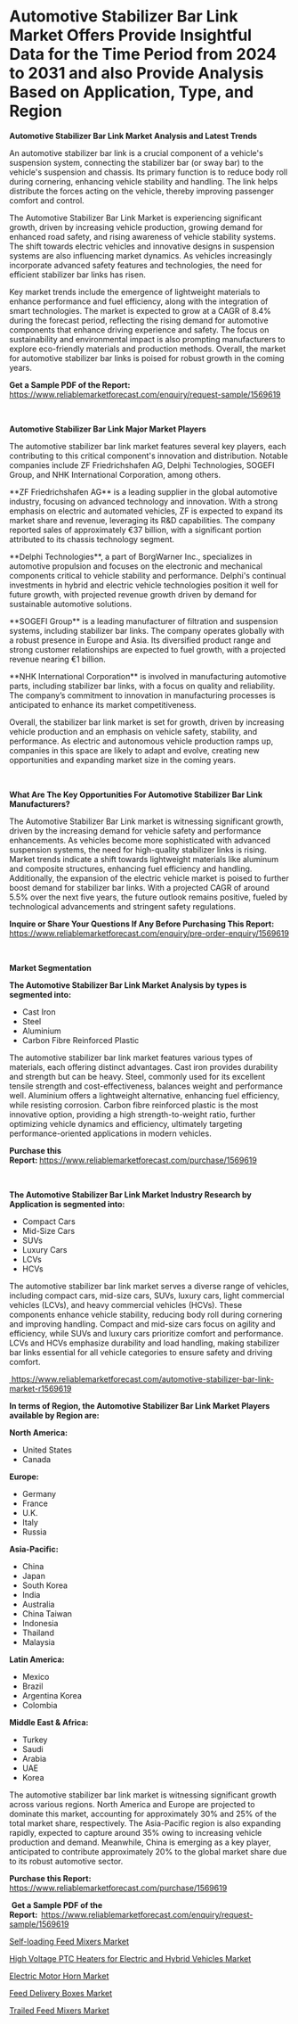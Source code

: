 <p><h1>Automotive Stabilizer Bar Link Market Offers Provide Insightful Data for the Time Period from 2024 to 2031 and also Provide Analysis Based on Application, Type, and Region</h1></p><p><strong>Automotive Stabilizer Bar Link Market Analysis and Latest Trends</strong></p>
<p><p>An automotive stabilizer bar link is a crucial component of a vehicle's suspension system, connecting the stabilizer bar (or sway bar) to the vehicle's suspension and chassis. Its primary function is to reduce body roll during cornering, enhancing vehicle stability and handling. The link helps distribute the forces acting on the vehicle, thereby improving passenger comfort and control.</p><p>The Automotive Stabilizer Bar Link Market is experiencing significant growth, driven by increasing vehicle production, growing demand for enhanced road safety, and rising awareness of vehicle stability systems. The shift towards electric vehicles and innovative designs in suspension systems are also influencing market dynamics. As vehicles increasingly incorporate advanced safety features and technologies, the need for efficient stabilizer bar links has risen.</p><p>Key market trends include the emergence of lightweight materials to enhance performance and fuel efficiency, along with the integration of smart technologies. The market is expected to grow at a CAGR of 8.4% during the forecast period, reflecting the rising demand for automotive components that enhance driving experience and safety. The focus on sustainability and environmental impact is also prompting manufacturers to explore eco-friendly materials and production methods. Overall, the market for automotive stabilizer bar links is poised for robust growth in the coming years.</p></p>
<p><strong>Get a Sample PDF of the Report:&nbsp;</strong> <a href="https://www.reliablemarketforecast.com/enquiry/request-sample/1569619?utm_campaign=1141&utm_medium=2&utm_source=Github&utm_content=ia&utm_term=14102024&utm_id=automotive-stabilizer-bar-link">https://www.reliablemarketforecast.com/enquiry/request-sample/1569619</a></p>
<p>&nbsp;</p>
<p><strong>Automotive Stabilizer Bar Link Major Market Players</strong></p>
<p><p>The automotive stabilizer bar link market features several key players, each contributing to this critical component's innovation and distribution. Notable companies include ZF Friedrichshafen AG, Delphi Technologies, SOGEFI Group, and NHK International Corporation, among others.</p><p>**ZF Friedrichshafen AG** is a leading supplier in the global automotive industry, focusing on advanced technology and innovation. With a strong emphasis on electric and automated vehicles, ZF is expected to expand its market share and revenue, leveraging its R&D capabilities. The company reported sales of approximately €37 billion, with a significant portion attributed to its chassis technology segment.</p><p>**Delphi Technologies**, a part of BorgWarner Inc., specializes in automotive propulsion and focuses on the electronic and mechanical components critical to vehicle stability and performance. Delphi's continual investments in hybrid and electric vehicle technologies position it well for future growth, with projected revenue growth driven by demand for sustainable automotive solutions.</p><p>**SOGEFI Group** is a leading manufacturer of filtration and suspension systems, including stabilizer bar links. The company operates globally with a robust presence in Europe and Asia. Its diversified product range and strong customer relationships are expected to fuel growth, with a projected revenue nearing €1 billion.</p><p>**NHK International Corporation** is involved in manufacturing automotive parts, including stabilizer bar links, with a focus on quality and reliability. The company’s commitment to innovation in manufacturing processes is anticipated to enhance its market competitiveness.</p><p>Overall, the stabilizer bar link market is set for growth, driven by increasing vehicle production and an emphasis on vehicle safety, stability, and performance. As electric and autonomous vehicle production ramps up, companies in this space are likely to adapt and evolve, creating new opportunities and expanding market size in the coming years.</p></p>
<p>&nbsp;</p>
<p><strong>What Are The Key Opportunities For Automotive Stabilizer Bar Link Manufacturers?</strong></p>
<p><p>The Automotive Stabilizer Bar Link market is witnessing significant growth, driven by the increasing demand for vehicle safety and performance enhancements. As vehicles become more sophisticated with advanced suspension systems, the need for high-quality stabilizer links is rising. Market trends indicate a shift towards lightweight materials like aluminum and composite structures, enhancing fuel efficiency and handling. Additionally, the expansion of the electric vehicle market is poised to further boost demand for stabilizer bar links. With a projected CAGR of around 5.5% over the next five years, the future outlook remains positive, fueled by technological advancements and stringent safety regulations.</p></p>
<p><strong>Inquire or Share Your Questions If Any Before Purchasing This Report:</strong> <a href="https://www.reliablemarketforecast.com/enquiry/pre-order-enquiry/1569619?utm_campaign=1141&utm_medium=2&utm_source=Github&utm_content=ia&utm_term=14102024&utm_id=automotive-stabilizer-bar-link">https://www.reliablemarketforecast.com/enquiry/pre-order-enquiry/1569619</a></p>
<p>&nbsp;</p>
<p><strong>Market Segmentation</strong></p>
<p><strong>The Automotive Stabilizer Bar Link Market Analysis by types is segmented into:</strong></p>
<p><ul><li>Cast Iron</li><li>Steel</li><li>Aluminium</li><li>Carbon Fibre Reinforced Plastic</li></ul></p>
<p><p>The automotive stabilizer bar link market features various types of materials, each offering distinct advantages. Cast iron provides durability and strength but can be heavy. Steel, commonly used for its excellent tensile strength and cost-effectiveness, balances weight and performance well. Aluminium offers a lightweight alternative, enhancing fuel efficiency, while resisting corrosion. Carbon fibre reinforced plastic is the most innovative option, providing a high strength-to-weight ratio, further optimizing vehicle dynamics and efficiency, ultimately targeting performance-oriented applications in modern vehicles.</p></p>
<p><strong>Purchase this Report:&nbsp;</strong><a href="https://www.reliablemarketforecast.com/purchase/1569619?utm_campaign=1141&utm_medium=2&utm_source=Github&utm_content=ia&utm_term=14102024&utm_id=automotive-stabilizer-bar-link">https://www.reliablemarketforecast.com/purchase/1569619</a></p>
<p>&nbsp;</p>
<p><strong>The Automotive Stabilizer Bar Link Market Industry Research by Application is segmented into:</strong></p>
<p><ul><li>Compact Cars</li><li>Mid-Size Cars</li><li>SUVs</li><li>Luxury Cars</li><li>LCVs</li><li>HCVs</li></ul></p>
<p><p>The automotive stabilizer bar link market serves a diverse range of vehicles, including compact cars, mid-size cars, SUVs, luxury cars, light commercial vehicles (LCVs), and heavy commercial vehicles (HCVs). These components enhance vehicle stability, reducing body roll during cornering and improving handling. Compact and mid-size cars focus on agility and efficiency, while SUVs and luxury cars prioritize comfort and performance. LCVs and HCVs emphasize durability and load handling, making stabilizer bar links essential for all vehicle categories to ensure safety and driving comfort.</p></p>
<p><a href="https://www.reliablemarketforecast.com/automotive-stabilizer-bar-link-market-r1569619?utm_campaign=1141&utm_medium=2&utm_source=Github&utm_content=ia&utm_term=14102024&utm_id=automotive-stabilizer-bar-link">&nbsp;https://www.reliablemarketforecast.com/automotive-stabilizer-bar-link-market-r1569619</a></p>
<p><strong>In terms of Region, the Automotive Stabilizer Bar Link Market Players available by Region are:</strong></p>
<p>
    <p> <strong> North America: </strong>
        <ul>
            <li>United States</li>
            <li>Canada</li>
        </ul>
        </p> 
    <p> <strong> Europe: </strong>
        <ul>
            <li>Germany</li>
            <li>France</li>
            <li>U.K.</li>
            <li>Italy</li>
            <li>Russia</li>
        </ul>
        </p> 
    <p> <strong> Asia-Pacific: </strong>
        <ul>
            <li>China</li>
            <li>Japan</li>
            <li>South Korea</li>
            <li>India</li>
            <li>Australia</li>
            <li>China Taiwan</li>
            <li>Indonesia</li>
            <li>Thailand</li>
            <li>Malaysia</li>
        </ul>
        </p> 
    <p> <strong> Latin America: </strong>
        <ul>
            <li>Mexico</li>
            <li>Brazil</li>
            <li>Argentina Korea</li>
            <li>Colombia</li>
        </ul>
        </p> 
    <p> <strong> Middle East & Africa: </strong>
        <ul>
            <li>Turkey</li>
            <li>Saudi</li>
            <li>Arabia</li>
            <li>UAE</li>
            <li>Korea</li>
        </ul>
    </p>
    </p>
<p><p>The automotive stabilizer bar link market is witnessing significant growth across various regions. North America and Europe are projected to dominate this market, accounting for approximately 30% and 25% of the total market share, respectively. The Asia-Pacific region is also expanding rapidly, expected to capture around 35% owing to increasing vehicle production and demand. Meanwhile, China is emerging as a key player, anticipated to contribute approximately 20% to the global market share due to its robust automotive sector.</p></p>
<p><strong>Purchase this Report: </strong><a href="https://www.reliablemarketforecast.com/purchase/1569619?utm_campaign=1141&utm_medium=2&utm_source=Github&utm_content=ia&utm_term=14102024&utm_id=automotive-stabilizer-bar-link">https://www.reliablemarketforecast.com/purchase/1569619</a></p>
<p>&nbsp;<strong>Get a Sample PDF of the Report:&nbsp;&nbsp;</strong><a href="https://www.reliablemarketforecast.com/enquiry/request-sample/1569619?utm_campaign=1141&utm_medium=2&utm_source=Github&utm_content=ia&utm_term=14102024&utm_id=automotive-stabilizer-bar-link">https://www.reliablemarketforecast.com/enquiry/request-sample/1569619</a></p>
<p><strong></strong></p>
<p><p><a href="https://www.linkedin.com/pulse/global-self-loading-feed-mixers-market-status-2024-2031-fnuue?trk=public_post_embed_feed-article-content&utm_campaign=1141&utm_medium=2&utm_source=Github&utm_content=ia&utm_term=14102024&utm_id=automotive-stabilizer-bar-link">Self-loading Feed Mixers Market</a></p><p><a href="https://github.com/erskinemm93/Market-Research-Report-List-1/blob/main/high-voltage-ptc-heaters-for-electric-and-hybrid-vehicles-market.md?utm_campaign=1141&utm_medium=2&utm_source=Github&utm_content=ia&utm_term=14102024&utm_id=automotive-stabilizer-bar-link">High Voltage PTC Heaters for Electric and Hybrid Vehicles Market</a></p><p><a href="https://github.com/connerzahlerb92c/Market-Research-Report-List-1/blob/main/electric-motor-horn-market.md?utm_campaign=1141&utm_medium=2&utm_source=Github&utm_content=ia&utm_term=14102024&utm_id=automotive-stabilizer-bar-link">Electric Motor Horn Market</a></p><p><a href="https://www.linkedin.com/pulse/feed-delivery-boxes-market-evolution-key-trends-regional-jog0e?trk=public_post_embed_feed-article-content&utm_campaign=1141&utm_medium=2&utm_source=Github&utm_content=ia&utm_term=14102024&utm_id=automotive-stabilizer-bar-link">Feed Delivery Boxes Market</a></p><p><a href="https://www.linkedin.com/pulse/competitive-intelligence-trailed-feed-mixers-market-key-players-iyk7e?trk=public_post_embed_feed-article-content&utm_campaign=1141&utm_medium=2&utm_source=Github&utm_content=ia&utm_term=14102024&utm_id=automotive-stabilizer-bar-link">Trailed Feed Mixers Market</a></p></p>